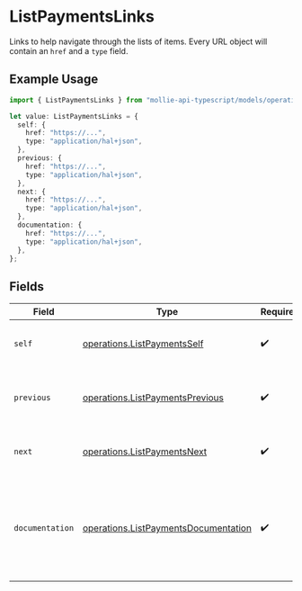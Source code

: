 # ListPaymentsLinks

Links to help navigate through the lists of items. Every URL object will contain an `href` and a `type` field.

## Example Usage

```typescript
import { ListPaymentsLinks } from "mollie-api-typescript/models/operations";

let value: ListPaymentsLinks = {
  self: {
    href: "https://...",
    type: "application/hal+json",
  },
  previous: {
    href: "https://...",
    type: "application/hal+json",
  },
  next: {
    href: "https://...",
    type: "application/hal+json",
  },
  documentation: {
    href: "https://...",
    type: "application/hal+json",
  },
};
```

## Fields

| Field                                                                                        | Type                                                                                         | Required                                                                                     | Description                                                                                  |
| -------------------------------------------------------------------------------------------- | -------------------------------------------------------------------------------------------- | -------------------------------------------------------------------------------------------- | -------------------------------------------------------------------------------------------- |
| `self`                                                                                       | [operations.ListPaymentsSelf](../../models/operations/listpaymentsself.md)                   | :heavy_check_mark:                                                                           | The URL to the current set of items.                                                         |
| `previous`                                                                                   | [operations.ListPaymentsPrevious](../../models/operations/listpaymentsprevious.md)           | :heavy_check_mark:                                                                           | The previous set of items, if available.                                                     |
| `next`                                                                                       | [operations.ListPaymentsNext](../../models/operations/listpaymentsnext.md)                   | :heavy_check_mark:                                                                           | The next set of items, if available.                                                         |
| `documentation`                                                                              | [operations.ListPaymentsDocumentation](../../models/operations/listpaymentsdocumentation.md) | :heavy_check_mark:                                                                           | In v2 endpoints, URLs are commonly represented as objects with an `href` and `type` field.   |
